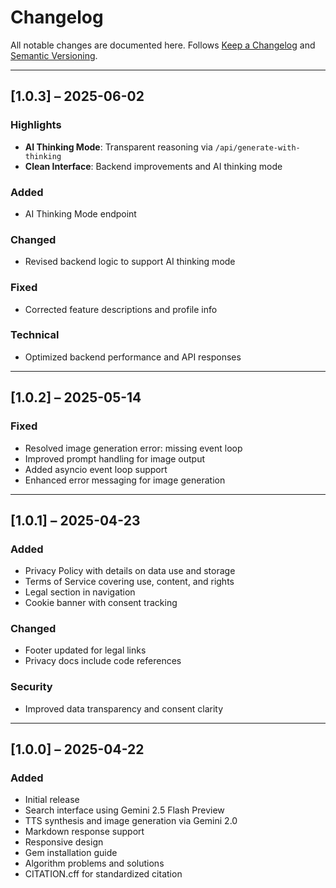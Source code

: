# Changelog

All notable changes are documented here.
Follows [Keep a Changelog](https://keepachangelog.com/en/1.0.0/) and [Semantic Versioning](https://semver.org/spec/v2.0.0.html).

---

## \[1.0.3] – 2025-06-02

### Highlights

* **AI Thinking Mode**: Transparent reasoning via `/api/generate-with-thinking`
* **Clean Interface**: Backend improvements and AI thinking mode

### Added

* AI Thinking Mode endpoint

### Changed

* Revised backend logic to support AI thinking mode

### Fixed

* Corrected feature descriptions and profile info

### Technical

* Optimized backend performance and API responses

---

## \[1.0.2] – 2025-05-14

### Fixed

* Resolved image generation error: missing event loop
* Improved prompt handling for image output
* Added asyncio event loop support
* Enhanced error messaging for image generation

---

## \[1.0.1] – 2025-04-23

### Added

* Privacy Policy with details on data use and storage
* Terms of Service covering use, content, and rights
* Legal section in navigation
* Cookie banner with consent tracking

### Changed

* Footer updated for legal links
* Privacy docs include code references

### Security

* Improved data transparency and consent clarity

---

## \[1.0.0] – 2025-04-22

### Added

* Initial release
* Search interface using Gemini 2.5 Flash Preview
* TTS synthesis and image generation via Gemini 2.0
* Markdown response support
* Responsive design
* Gem installation guide
* Algorithm problems and solutions
* CITATION.cff for standardized citation

